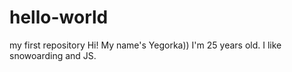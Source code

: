 # hello-world
my first repository
Hi! My name's Yegorka)) I'm 25 years old. I like snowoarding and JS.
